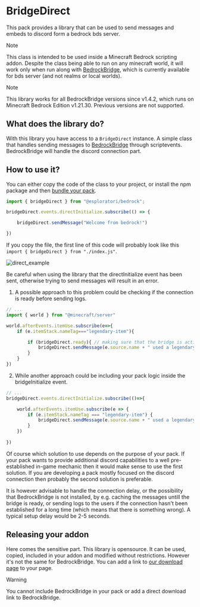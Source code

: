 # BridgeDirect
This pack provides a library that can be used to send messages and embeds to discord form a bedrock bds server.

> [!NOTE]  
> This class is intended to be used inside a Minecraft Bedrock scripting addon.
> Despite the class being able to run on any minecraft world, it will work only when run along with [BedrockBridge](https://github.com/InnateAlpaca/BedrockBridge),
> which is currently available for bds server (and not realms or local worlds).

> [!NOTE]  
> This library works for all BedrockBridge versions since v1.4.2, which runs on Minecraft Bedrock Edition v1.21.30. Previous versions are not supported.

## What does the library do?
With this library you have access to a `BridgeDirect` instance. A simple class that handles sending messages to [BedrockBridge](https://github.com/InnateAlpaca/BedrockBridge) through scriptevents. BedrockBridge will handle the discord connection part.

## How to use it?
You can either copy the code of the class to your project, or install the npm package and then [bundle your pack](https://jaylydev.github.io/posts/bundle-minecraft-scripts-esbuild/).

```js
import { bridgeDirect } from "@esploratori/bedrock";

bridgeDirect.events.directInitialize.subscribe(() => {

    bridgeDirect.sendMessage("Welcome from bedrock!")

})

```

If you copy the file, the first line of this code will probably look like this `import { bridgeDirect } from "./index.js"`.

![direct_example](https://github.com/user-attachments/assets/d76bacbb-8c7a-4e21-ac28-9df864df438f)

Be careful when using the library that the directInitialize event has been sent, otherwise trying to send messages will result in an error.

1. A possible approach to this problem could be checking if the connection is ready before sending logs.
```js
// ...
import { world } from "@minecraft/server"

world.afterEvents.itemUse.subscribe(e=>{
    if (e.itemStack.nameTag==="legendary-item"){

        if (bridgeDirect.ready){ // making sure that the bridge is active
            bridgeDirect.sendMessage(e.source.name + " used a legendary item", "Legendary News")
        }
    }
})
```
2. While another approach could be including your pack logic inside the bridgeInitialize event.
```js
// ...
bridgeDirect.events.directInitialize.subscribe(()=>{

    world.afterEvents.itemUse.subscribe(e => {
        if (e.itemStack.nameTag === "legendary-item") {
            bridgeDirect.sendMessage(e.source.name + " used a legendary item", "Legendary News")
        }
    })
    
})
```

Of course which solution to use depends on the purpose of your pack.
If your pack wants to provide additional discord capabilities to a well pre-established in-game mechanic then it would make sense to use the first solution.
If you are developing a pack mostly focused on the discord connection then probably the second solution is preferable.

It is however advisable to handle the connection delay, or the possibility that BedrockBridge is not installed, by e.g. caching the messages untill the bridge is ready, or sending logs to the users if the connection hasn't been established for a long time (which means that there is something wrong). A typical setup delay would be 2-5 seconds.

## Releasing your addon
Here comes the sensitive part. This library is opensource. It can be used, copied, included in your addon and modified without restrictions.
However it's not the same for BedrockBridge. You can add a link to [our download page](https://github.com/InnateAlpaca/BedrockBridge/releases) to your page.


> [!WARNING]  
> You cannot include BedrockBridge in your pack or add a direct download link to BedrockBridge.
